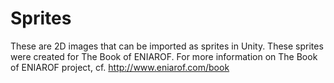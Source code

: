 # Sprites
These are 2D images that can be imported as sprites in Unity. These sprites were created for The Book of ENIAROF. For more information on The Book of ENIAROF project, cf. http://www.eniarof.com/book
